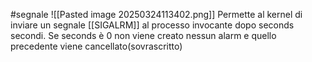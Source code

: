 #segnale 
![[Pasted image 20250324113402.png]]
Permette al kernel di inviare un segnale [[SIGALRM]] al processo invocante dopo seconds secondi.
Se seconds è 0 non viene creato nessun alarm e quello precedente viene cancellato(sovrascritto)
